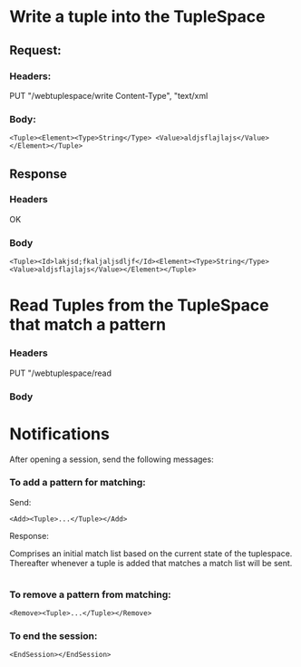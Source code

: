 # Write a tuple into the TupleSpace

## Request:

### Headers:

PUT
"/webtuplespace/write
Content-Type", "text/xml

### Body:

```
<Tuple><Element><Type>String</Type> <Value>aldjsflajlajs</Value></Element></Tuple>
```

## Response

### Headers

OK

### Body

```
<Tuple><Id>lakjsd;fkaljaljsdljf</Id><Element><Type>String</Type> <Value>aldjsflajlajs</Value></Element></Tuple>
```

# Read Tuples from the TupleSpace that match a pattern

### Headers

PUT
"/webtuplespace/read

### Body

# Notifications

After opening a session, send the following messages:

### To add a pattern for matching:

Send:

```
<Add><Tuple>...</Tuple></Add>
```

Response:

Comprises an initial match list based on the current state of the tuplespace. Thereafter whenever a tuple is added
that matches a match list will be sent.

```

```

### To remove a pattern from matching:

```
<Remove><Tuple>...</Tuple></Remove>
```

### To end the session:

```
<EndSession></EndSession>
```

